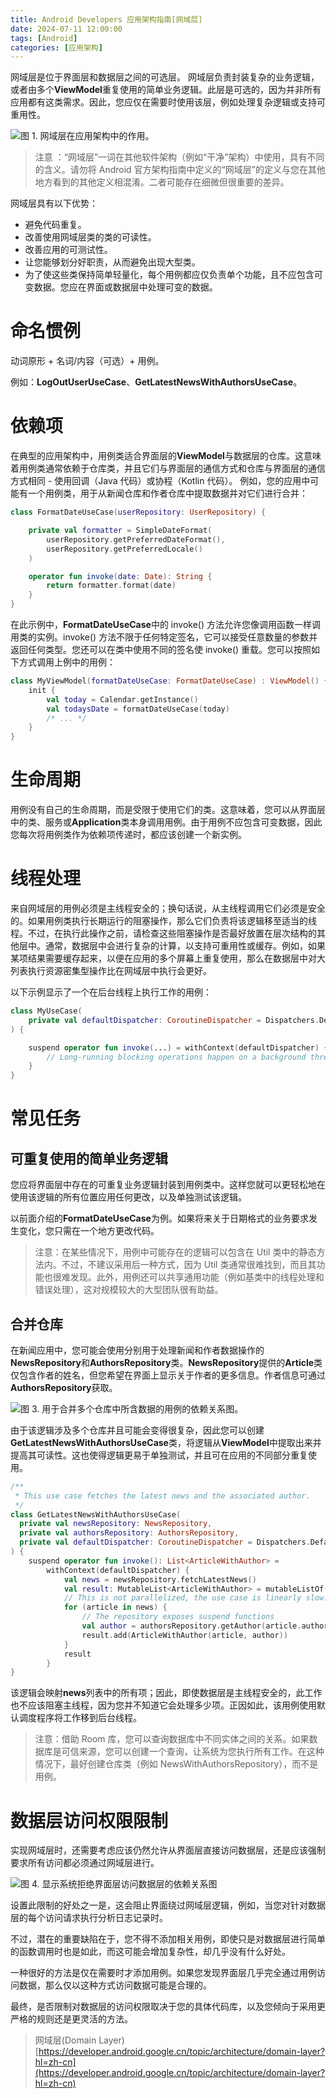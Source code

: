 ```yaml
---
title: Android Developers 应用架构指南[网域层]
date: 2024-07-11 12:00:00
tags: [Android]
categories: [应用架构]
---
```

网域层是位于界面层和数据层之间的可选层。
网域层负责封装复杂的业务逻辑，或者由多个**ViewModel**重复使用的简单业务逻辑。此层是可选的，因为并非所有应用都有这类需求。因此，您应仅在需要时使用该层，例如处理复杂逻辑或支持可重用性。

![图 1. 网域层在应用架构中的作用。](https://developer.android.google.cn/static/topic/libraries/architecture/images/mad-arch-domain-overview.png?hl=zh-cn)

> 注意 ：“网域层”一词在其他软件架构（例如“干净”架构）中使用，具有不同的含义。请勿将 Android 官方架构指南中定义的“网域层”的定义与您在其他地方看到的其他定义相混淆。二者可能存在细微但很重要的差异。

网域层具有以下优势：

- 避免代码重复。
- 改善使用网域层类的类的可读性。
- 改善应用的可测试性。
- 让您能够划分好职责，从而避免出现大型类。
- 为了使这些类保持简单轻量化，每个用例都应仅负责单个功能，且不应包含可变数据。您应在界面或数据层中处理可变的数据。

# 命名惯例
动词原形 + 名词/内容（可选）+ 用例。

例如：**LogOutUserUseCase**、**GetLatestNewsWithAuthorsUseCase**。

# 依赖项
在典型的应用架构中，用例类适合界面层的**ViewModel**与数据层的仓库。这意味着用例类通常依赖于仓库类，并且它们与界面层的通信方式和仓库与界面层的通信方式相同 - 使用回调（Java 代码）或协程（Kotlin 代码）。
例如，您的应用中可能有一个用例类，用于从新闻仓库和作者仓库中提取数据并对它们进行合并：
```kotlin
class FormatDateUseCase(userRepository: UserRepository) {

    private val formatter = SimpleDateFormat(
        userRepository.getPreferredDateFormat(),
        userRepository.getPreferredLocale()
    )

    operator fun invoke(date: Date): String {
        return formatter.format(date)
    }
}
```

在此示例中，**FormatDateUseCase**中的 invoke() 方法允许您像调用函数一样调用类的实例。invoke() 方法不限于任何特定签名，它可以接受任意数量的参数并返回任何类型。您还可以在类中使用不同的签名使 invoke() 重载。您可以按照如下方式调用上例中的用例：
```kotlin
class MyViewModel(formatDateUseCase: FormatDateUseCase) : ViewModel() {
    init {
        val today = Calendar.getInstance()
        val todaysDate = formatDateUseCase(today)
        /* ... */
    }
}
```

# 生命周期
用例没有自己的生命周期，而是受限于使用它们的类。这意味着，您可以从界面层中的类、服务或**Application**类本身调用用例。由于用例不应包含可变数据，因此您每次将用例类作为依赖项传递时，都应该创建一个新实例。

# 线程处理
来自网域层的用例必须是主线程安全的；换句话说，从主线程调用它们必须是安全的。如果用例类执行长期运行的阻塞操作，那么它们负责将该逻辑移至适当的线程。不过，在执行此操作之前，请检查这些阻塞操作是否最好放置在层次结构的其他层中。通常，数据层中会进行复杂的计算，以支持可重用性或缓存。例如，如果某项结果需要缓存起来，以便在应用的多个屏幕上重复使用，那么在数据层中对大列表执行资源密集型操作比在网域层中执行会更好。

以下示例显示了一个在后台线程上执行工作的用例：
```kotlin
class MyUseCase(
    private val defaultDispatcher: CoroutineDispatcher = Dispatchers.Default
) {

    suspend operator fun invoke(...) = withContext(defaultDispatcher) {
        // Long-running blocking operations happen on a background thread.
    }
}
```

# 常见任务
## 可重复使用的简单业务逻辑
您应将界面层中存在的可重复业务逻辑封装到用例类中。这样您就可以更轻松地在使用该逻辑的所有位置应用任何更改，以及单独测试该逻辑。

以前面介绍的**FormatDateUseCase**为例。如果将来关于日期格式的业务要求发生变化，您只需在一个地方更改代码。
> 注意：在某些情况下，用例中可能存在的逻辑可以包含在 Util 类中的静态方法内。不过，不建议采用后一种方式，因为 Util 类通常很难找到，而且其功能也很难发现。此外，用例还可以共享通用功能（例如基类中的线程处理和错误处理），这对规模较大的大型团队很有助益。

## 合并仓库
在新闻应用中，您可能会使用分别用于处理新闻和作者数据操作的**NewsRepository**和**AuthorsRepository**类。**NewsRepository**提供的**Article**类仅包含作者的姓名，但您希望在界面上显示关于作者的更多信息。作者信息可通过**AuthorsRepository**获取。

![图 3. 用于合并多个仓库中所含数据的用例的依赖关系图。](https://developer.android.google.cn/static/topic/libraries/architecture/images/mad-arch-domain-multiple-repos.png?hl=zh-cn)

由于该逻辑涉及多个仓库并且可能会变得很复杂，因此您可以创建**GetLatestNewsWithAuthorsUseCase**类，将逻辑从**ViewModel**中提取出来并提高其可读性。这也使得逻辑更易于单独测试，并且可在应用的不同部分重复使用。
```kotlin
/**
 * This use case fetches the latest news and the associated author.
 */
class GetLatestNewsWithAuthorsUseCase(
  private val newsRepository: NewsRepository,
  private val authorsRepository: AuthorsRepository,
  private val defaultDispatcher: CoroutineDispatcher = Dispatchers.Default
) {
    suspend operator fun invoke(): List<ArticleWithAuthor> =
        withContext(defaultDispatcher) {
            val news = newsRepository.fetchLatestNews()
            val result: MutableList<ArticleWithAuthor> = mutableListOf()
            // This is not parallelized, the use case is linearly slow.
            for (article in news) {
                // The repository exposes suspend functions
                val author = authorsRepository.getAuthor(article.authorId)
                result.add(ArticleWithAuthor(article, author))
            }
            result
        }
}
```

该逻辑会映射**news**列表中的所有项；因此，即使数据层是主线程安全的，此工作也不应该阻塞主线程，因为您并不知道它会处理多少项。正因如此，该用例使用默认调度程序将工作移到后台线程。
> 注意：借助 Room 库，您可以查询数据库中不同实体之间的关系。如果数据库是可信来源，您可以创建一个查询，让系统为您执行所有工作。在这种情况下，最好创建仓库类（例如 NewsWithAuthorsRepository），而不是用例。

# 数据层访问权限限制
实现网域层时，还需要考虑应该仍然允许从界面层直接访问数据层，还是应该强制要求所有访问都必须通过网域层进行。

![图 4. 显示系统拒绝界面层访问数据层的依赖关系图](https://developer.android.google.cn/static/topic/libraries/architecture/images/mad-arch-domain-data-access-restriction.png?hl=zh-cn)

设置此限制的好处之一是，这会阻止界面绕过网域层逻辑，例如，当您对针对数据层的每个访问请求执行分析日志记录时。

不过，潜在的重要缺陷在于，您不得不添加相关用例，即使只是对数据层进行简单的函数调用时也是如此，而这可能会增加复杂性，却几乎没有什么好处。

一种很好的方法是仅在需要时才添加用例。如果您发现界面层几乎完全通过用例访问数据，那么仅以这种方式访问数据可能是合理的。

最终，是否限制对数据层的访问权限取决于您的具体代码库，以及您倾向于采用更严格的规则还是更灵活的方法。


>网域层(Domain Layer)[https://developer.android.google.cn/topic/architecture/domain-layer?hl=zh-cn](https://developer.android.google.cn/topic/architecture/domain-layer?hl=zh-cn)